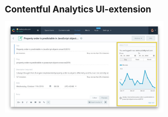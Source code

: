 # Contentful Analytics UI-extension

![Analytics extension embeddedin Contentful interface](./screenshot.jpg)
